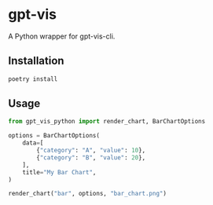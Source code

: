 # gpt-vis

A Python wrapper for gpt-vis-cli.

## Installation

```bash
poetry install
```

## Usage

```python
from gpt_vis_python import render_chart, BarChartOptions

options = BarChartOptions(
    data=[
        {"category": "A", "value": 10},
        {"category": "B", "value": 20},
    ],
    title="My Bar Chart",
)

render_chart("bar", options, "bar_chart.png")
```
